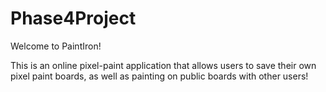 # Phase4Project
Welcome to PaintIron!

This is an online pixel-paint application that allows users to save their own pixel paint boards, as well as painting on public boards with other users!